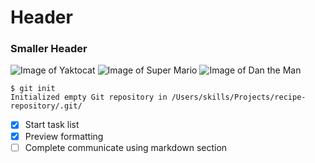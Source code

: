 # Header 
### Smaller Header 
![Image of Yaktocat](https://octodex.github.com/images/yaktocat.png)
![Image of Super Mario](https://images.nintendolife.com/b57736c4aa7ad/1280x720.jpg)
![Image of Dan the Man](https://th.bing.com/th/id/R.9bfa0777c2f2ab5c010738a16aa32762?rik=dKrX%2f3SbYuvSyQ&riu=http%3a%2f%2fwww.touchtapplay.com%2fwp-content%2fuploads%2f2016%2f10%2fdtm.png&ehk=rcTeBphCqOWZvWhPrpFxmSYzEao9li2yfiAFNtD%2fAgU%3d&risl=&pid=ImgRaw&r=0)
```
$ git init
Initialized empty Git repository in /Users/skills/Projects/recipe-repository/.git/
```
- [X] Start task list
- [X] Preview formatting
- [ ] Complete communicate using markdown section 
